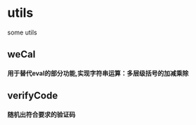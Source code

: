# utils
some utils

## weCal
#### 用于替代eval的部分功能,实现字符串运算：多层级括号的加减乘除

## verifyCode
#### 随机出符合要求的验证码

